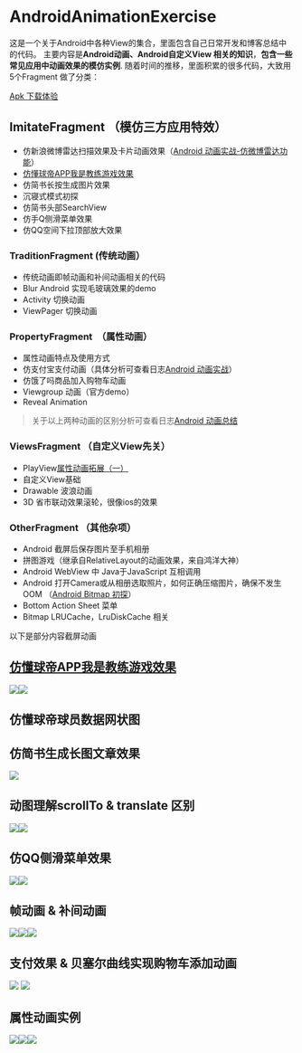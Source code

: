 

# AndroidAnimationExercise

这是一个关于Android中各种View的集合，里面包含自己日常开发和博客总结中的代码。
主要内容是**Android动画、Android自定义View 相关的知识**，**包含一些常见应用中动画效果的模仿实例**.
随着时间的推移，里面积累的很多代码，大致用5个Fragment 做了分类：


[Apk 下载体验](https://fir.im/tm15)


## ImitateFragment （模仿三方应用特效）

- 仿新浪微博雷达扫描效果及卡片动画效果（[Android 动画实战-仿微博雷达功能](https://juejin.im/post/586d0f9eda2f600055cf3021)）
- [仿懂球帝APP我是教练游戏效果](https://juejin.im/post/5974c0c3f265da6c4c50160f)
- 仿简书长按生成图片效果
- 沉寝式模式初探
- 仿简书头部SearchView
- 仿手Q侧滑菜单效果
- 仿QQ空间下拉顶部放大效果


### TraditionFragment (传统动画）

- 传统动画即帧动画和补间动画相关的代码
- Blur Android 实现毛玻璃效果的demo
- Activity 切换动画
- ViewPager 切换动画

### PropertyFragment  （属性动画）
- 属性动画特点及使用方式
- 仿支付宝支付动画（具体分析可查看日志[Android 动画实战](http://www.jianshu.com/p/d2e06a2e65ad)）
- 仿饿了吗商品加入购物车动画
- Viewgroup 动画（官方demo）
- Reveal Animation

>关于以上两种动画的区别分析可查看日志[Android 动画总结](http://www.jianshu.com/p/420629118c10)




### ViewsFragment （自定义View先关）
- PlayView[属性动画拓展（一）](http://www.jianshu.com/p/f34791f4d5ab)
- 自定义View基础
- Drawable 波浪动画
- 3D 省市联动效果滚轮，很像ios的效果

### OtherFragment （其他杂项）

- Android 截屏后保存图片至手机相册
- 拼图游戏（继承自RelativeLayout的动画效果，来自鸿洋大神）
- Android WebView 中 Java于JavaScript 互相调用
- Android 打开Camera或从相册选取照片，如何正确压缩图片，确保不发生OOM （[Android Bitmap 初探](https://juejin.im/post/58bc1f11ac502e006b0957b7)）
- Bottom Action Sheet 菜单
- Bitmap LRUCache，LruDiskCache 相关



以下是部分内容截屏动画

## [仿懂球帝APP我是教练游戏效果](https://juejin.im/post/5974c0c3f265da6c4c50160f)

<img src="https://raw.githubusercontent.com/REBOOTERS/AndroidAnimationExercise/master/screen/football.gif"/><img src="https://raw.githubusercontent.com/REBOOTERS/AndroidAnimationExercise/master/screen/football2.gif"/>


## 仿懂球帝球员数据网状图



## 仿简书生成长图文章效果

<img src="https://raw.githubusercontent.com/REBOOTERS/AndroidAnimationExercise/master/screen/jianshu.gif"/>


## 动图理解scrollTo &  translate 区别

<img src="https://raw.githubusercontent.com/REBOOTERS/AndroidAnimationExercise/master/screen/move.gif"/><img src="https://raw.githubusercontent.com/REBOOTERS/AndroidAnimationExercise/master/screen/-move.gif"/>

## 仿QQ侧滑菜单效果

<img src="https://raw.githubusercontent.com/REBOOTERS/AndroidAnimationExercise/master/screen/qq.gif"/><img src="https://raw.githubusercontent.com/REBOOTERS/AndroidAnimationExercise/master/screen/menu_3d.gif"/>




## 帧动画 & 补间动画 ##

<img src="https://raw.githubusercontent.com/REBOOTERS/AndroidAnimationExercise/master/screen/frame.gif"/><img src="https://raw.githubusercontent.com/REBOOTERS/AndroidAnimationExercise/master/screen/rotate1.gif"/><img src="https://raw.githubusercontent.com/REBOOTERS/AndroidAnimationExercise/master/screen/translate.gif"/>



## 支付效果  & 贝塞尔曲线实现购物车添加动画 ##

<img src="https://raw.githubusercontent.com/REBOOTERS/AndroidAnimationExercise/master/screen/alipay.gif"/>     <img src="https://raw.githubusercontent.com/REBOOTERS/AndroidAnimationExercise/master/screen/shopcar.gif"/>


## 属性动画实例 ##


<img src="https://raw.githubusercontent.com/REBOOTERS/AndroidAnimationExercise/master/screen/anim1.gif"/><img src="https://raw.githubusercontent.com/REBOOTERS/AndroidAnimationExercise/master/screen/anim2.gif"/><img src="https://raw.githubusercontent.com/REBOOTERS/AndroidAnimationExercise/master/screen/click2.gif"/>





